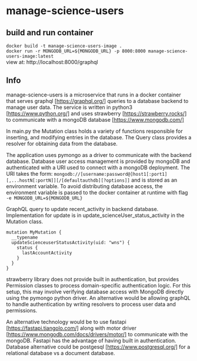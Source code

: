 # manage-science-users

## build and run container

` docker build -t manage-science-users-image . ` <br />
`docker run -r MONGODB_URL=${MONGODB_URL} -p 8000:8000 manage-science-users-image:latest ` <br />
view at: http://localhost:8000/graphql


## Info

manage-science-users is a microservice that runs in a docker container that serves graphql [https://graphql.org/] queries to a database backend to manage user data.
  The service is written in python3 [https://www.python.org/] and uses strawberry [https://strawberry.rocks/] to communicate with a mongoDB database [https://www.mongodb.com/] <br />
  
In main.py the Mutation class holds a variety of functions responsible for inserting, and modifying entries in the database.
The Query class provides a resolver for obtaining data from the database.

The application uses pymongo as a driver to communicate with the backend database. Database user access management is provided by mongoDB and authenticated with a URI used to connect with a mongoDB deployment.
The URI takes the form:
` mongodb://[username:password@]host1[:port1][,...hostN[:portN]][/[defaultauthdb][?options]] `
and is stored as an environment variable. To avoid distributing database access, the environment variable is passed to the docker container at runtime with
flag ` -e MONGODB_URL=${MONGODB_URL} `
  
GraphQL query to update recent_activity in backend database. Implementation for update is in update_scienceUser_status_activity in the Mutation class.
```
mutation MyMutation {
  __typename
  updateScienceuserStatusActivity(uid: "wns") {
    status {
      lastAccountActivity
    }
  }
}
```
strawberry library does not provide built in authentication, but provides Permission classes to process domain-specific authentication logic. For this setup, this may involve verifying database access with MongoDB directly using the pymongo python driver. An alternative would be allowing graphQL to handle authentication by writing resolvers to process user data and permissions.

An alternative technology would be to use fastapi [https://fastapi.tiangolo.com/] along with motor driver [https://www.mongodb.com/docs/drivers/motor/] to communicate with the mongoDB. Fastapi has the advantage of having built in authentication.
Database alternative could be postgesql [https://www.postgresql.org/] for a relational database vs a document database.



